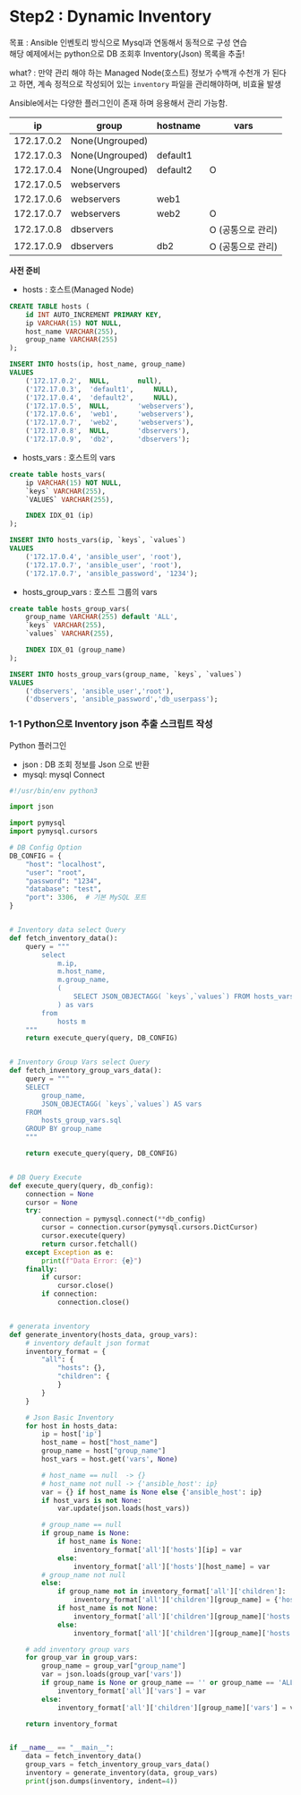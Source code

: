 # Step2 : Dynamic Inventory

목표 : Ansible 인벤토리 방식으로 Mysql과 연동해서 동적으로 구성 연습  
해당 예제에서는 python으로 DB 조회후 Inventory(Json) 목록을 추출!  


what? : 만약 관리 해야 하는 Managed Node(호스트) 정보가 수백개 수천개 가 된다고 하면, 계속 정적으로 작성되어 있는 `inventory`
파일을 관리해야하며, 비효율 발생

Ansible에서는 다양한 플러그인이 존재 하며 응용해서 관리 가능함.



| ip         | group           | hostname | vars        |
|------------|-----------------|----------|-------------|
| 172.17.0.2 | None(Ungrouped) |          |             |
| 172.17.0.3 | None(Ungrouped) | default1 |             |
| 172.17.0.4 | None(Ungrouped) | default2 | O           |
| 172.17.0.5 | webservers      |          |             |
| 172.17.0.6 | webservers      | web1     |             |
| 172.17.0.7 | webservers      | web2     | O           |
| 172.17.0.8 | dbservers       |          | O (공통으로 관리) |
| 172.17.0.9 | dbservers       | db2      | O (공통으로 관리) |

**사전 준비**

* hosts : 호스트(Managed Node)
```SQL
CREATE TABLE hosts (
    id INT AUTO_INCREMENT PRIMARY KEY,
    ip VARCHAR(15) NOT NULL,
    host_name VARCHAR(255),
    group_name VARCHAR(255)
);

INSERT INTO hosts(ip, host_name, group_name)
VALUES
    ('172.17.0.2', 	NULL, 		null),
    ('172.17.0.3', 	'default1', 	NULL),
    ('172.17.0.4', 	'default2', 	NULL),
    ('172.17.0.5', 	NULL, 		'webservers'),
    ('172.17.0.6', 	'web1', 	'webservers'),
    ('172.17.0.7', 	'web2', 	'webservers'),
    ('172.17.0.8', 	NULL, 		'dbservers'),
    ('172.17.0.9', 	'db2', 		'dbservers');
```


* hosts_vars : 호스트의 vars
```SQL
create table hosts_vars(
    ip VARCHAR(15) NOT NULL,
    `keys` VARCHAR(255),
    `VALUES` VARCHAR(255),

    INDEX IDX_01 (ip)
);

INSERT INTO hosts_vars(ip, `keys`, `values`)
VALUES
    ('172.17.0.4', 'ansible_user', 'root'),
    ('172.17.0.7', 'ansible_user', 'root'),
    ('172.17.0.7', 'ansible_password', '1234');
```


* hosts_group_vars : 호스트 그룹의 vars

```SQL
create table hosts_group_vars(
    group_name VARCHAR(255) default 'ALL',
    `keys` VARCHAR(255),
    `values` VARCHAR(255),

    INDEX IDX_01 (group_name)
);

INSERT INTO hosts_group_vars(group_name, `keys`, `values`)
VALUES
    ('dbservers', 'ansible_user','root'),
    ('dbservers', 'ansible_password','db_userpass');
```



### 1-1 Python으로 Inventory json 추출 스크립트 작성
Python 플러그인
* json : DB 조회 정보를 Json 으로 반환
* mysql: mysql Connect
```python
#!/usr/bin/env python3

import json

import pymysql
import pymysql.cursors

# DB Config Option
DB_CONFIG = {
    "host": "localhost",
    "user": "root",
    "password": "1234",
    "database": "test",
    "port": 3306,  # 기본 MySQL 포트
}


# Inventory data select Query
def fetch_inventory_data():
    query = """
        select 
            m.ip,
            m.host_name,
            m.group_name,
            ( 
                SELECT JSON_OBJECTAGG( `keys`,`values`) FROM hosts_vars a WHERE m.ip = a.ip GROUP BY a.ip
            ) as vars
        from
            hosts m
    """
    return execute_query(query, DB_CONFIG)


# Inventory Group Vars select Query
def fetch_inventory_group_vars_data():
    query = """
    SELECT
        group_name,
        JSON_OBJECTAGG( `keys`,`values`) AS vars 
    FROM
        hosts_group_vars.sql 
    GROUP BY group_name
    """

    return execute_query(query, DB_CONFIG)


# DB Query Execute
def execute_query(query, db_config):
    connection = None
    cursor = None
    try:
        connection = pymysql.connect(**db_config)
        cursor = connection.cursor(pymysql.cursors.DictCursor)
        cursor.execute(query)
        return cursor.fetchall()
    except Exception as e:
        print(f"Data Error: {e}")
    finally:
        if cursor:
            cursor.close()
        if connection:
            connection.close()


# generata inventory
def generate_inventory(hosts_data, group_vars):
    # inventory default json format
    inventory_format = {
        "all": {
            "hosts": {},
            "children": {
            }
        }
    }

    # Json Basic Inventory
    for host in hosts_data:
        ip = host['ip']
        host_name = host["host_name"]
        group_name = host["group_name"]
        host_vars = host.get('vars', None)

        # host_name == null  -> {}
        # host_name not null -> {'ansible_host': ip}
        var = {} if host_name is None else {'ansible_host': ip}
        if host_vars is not None:
            var.update(json.loads(host_vars))

        # group_name == null
        if group_name is None:
            if host_name is None:
                inventory_format['all']['hosts'][ip] = var
            else:
                inventory_format['all']['hosts'][host_name] = var
        # group_name not null
        else:
            if group_name not in inventory_format['all']['children']:
                inventory_format['all']['children'][group_name] = {'hosts': {}}
            if host_name is not None:
                inventory_format['all']['children'][group_name]['hosts'][host_name] = var
            else:
                inventory_format['all']['children'][group_name]['hosts'][ip] = var

    # add inventory group vars
    for group_var in group_vars:
        group_name = group_var["group_name"]
        var = json.loads(group_var['vars'])
        if group_name is None or group_name == '' or group_name == 'ALL':
            inventory_format['all']['vars'] = var
        else:
            inventory_format['all']['children'][group_name]['vars'] = var

    return inventory_format


if __name__ == "__main__":
    data = fetch_inventory_data()
    group_vars = fetch_inventory_group_vars_data()
    inventory = generate_inventory(data, group_vars)
    print(json.dumps(inventory, indent=4))

```





